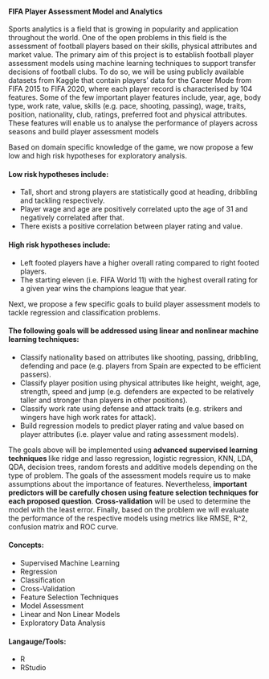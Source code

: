 
#### FIFA Player Assessment Model and Analytics
<p>Sports analytics is a field that is growing in popularity and application throughout the world. One
of the open problems in this field is the assessment of football players based on their skills, physical
attributes and market value. The primary aim of this project is to establish football player assessment
models using machine learning techniques to support transfer decisions of football clubs. To do so, we
will be using publicly available datasets from Kaggle that contain players’ data for the Career Mode from
FIFA 2015 to FIFA 2020, where each player record is characterised by 104 features. Some of the few
important player features include, year, age, body type, work rate, value, skills (e.g. pace, shooting,
passing), wage, traits, position, nationality, club, ratings, preferred foot and physical attributes. These
features will enable us to analyse the performance of players across seasons and build player assessment
models</p>
<p>Based on domain specific knowledge of the game, we now propose a few low and high risk
hypotheses for exploratory analysis.</p> 

#### Low risk hypotheses include:
- Tall, short and strong players are statistically good at heading, dribbling and tackling respectively.
- Player wage and age are positively correlated upto the age of 31 and negatively correlated after that. 
- There exists a positive correlation between player rating and value.

#### High risk hypotheses include:
- Left footed players have a higher overall rating compared to right footed players.
- The starting eleven (i.e. FIFA World 11) with the highest overall rating for a given year wins the champions league that year.

<p> Next, we propose a few specific goals to build player assessment models to tackle regression and
classification problems. 

#### The following goals will be addressed using linear and nonlinear machine learning techniques:

- Classify nationality based on attributes like shooting, passing, dribbling, defending and pace 
(e.g. players from Spain are expected to be efficient passers).
- Classify player position using physical attributes like height, weight, age, strength, speed and jump 
(e.g. defenders are expected to be relatively taller and stronger than players in other positions).
- Classify work rate using defense and attack traits (e.g. strikers and wingers have high work rates for attack).
- Build regression models to predict player rating and value based on player attributes 
(i.e. player value and rating assessment models).

<p> The goals above will be implemented using <b> advanced supervised learning techniques </b> like ridge
and lasso regression, logistic regression, KNN, LDA, QDA, decision trees, random forests and additive
models depending on the type of problem. The goals of the assessment models require us to make
assumptions about the importance of features. Nevertheless, <b> important predictors will be carefully chosen
using feature selection techniques for each proposed question</b>. <b>Cross-validation</b> will be used to determine
the model with the least error. Finally, based on the problem we will evaluate the performance of the
respective models using metrics like RMSE, R^2, confusion matrix and ROC curve.</p>

#### Concepts:

- Supervised Machine Learning
- Regression 
- Classification
- Cross-Validation
- Feature Selection Techniques
- Model Assessment
- Linear and Non Linear Models
- Exploratory Data Analysis

#### Langauge/Tools: 

- R
- RStudio
